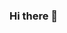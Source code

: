 ### Hi there 👋

<!--
**Enzolita/Enzolita** is a ✨ _special_ ✨ repository because its `README.md` (this file) appears on your GitHub profile.

Hello friends

- 🔭 I’m currently working on ...
- 🌱 I’m currently learning ...
- 👯 I’m looking to collaborate on ...
- 🤔 I’m looking for help with ...
- 💬 Ask me about ...
- 📫 How to reach me: ...
- 😄 Pronouns: ...
- ⚡ Fun fact: ...
-->
